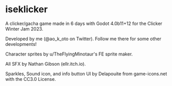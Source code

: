 # iseklicker
 
A clicker/gacha game made in 6 days with Godot 4.0b11+12 for the Clicker Winter Jam 2023.

Developed by me (@ao_k_oto on Twitter). Follow me there for some other developments!

Character sprites by u/TheFlyingMinotaur's FE sprite maker.

All SFX by Nathan Gibson (ellr.itch.io).

Sparkles, Sound icon, and info button UI by Delapouite from game-icons.net with the CC3.0 License.

